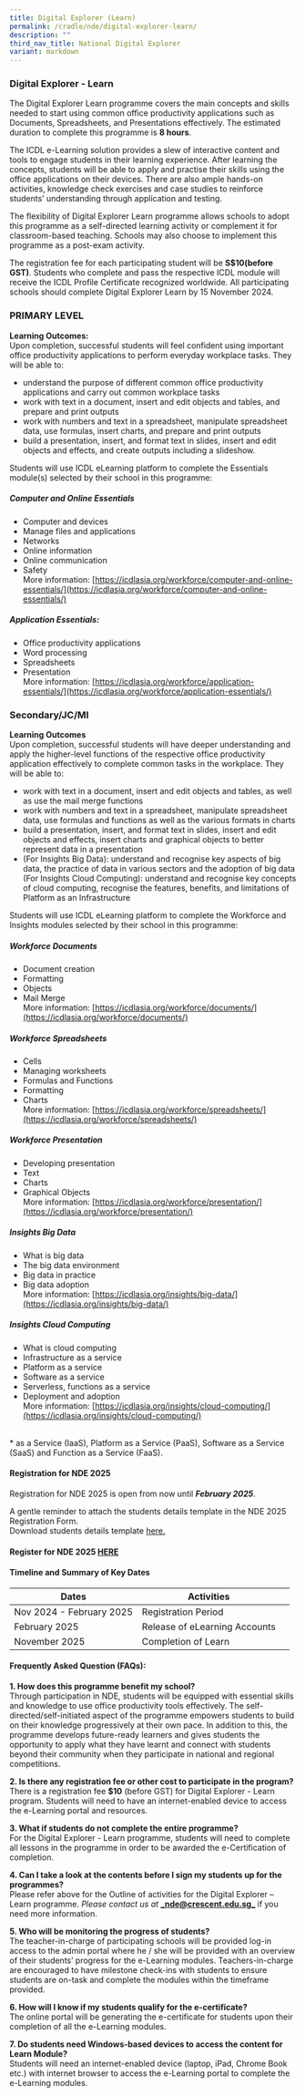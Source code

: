 ```yaml
---
title: Digital Explorer (Learn)
permalink: /cradle/nde/digital-explorer-learn/
description: ""
third_nav_title: National Digital Explorer
variant: markdown
---
```

### **Digital Explorer - Learn** ###
The Digital Explorer Learn programme covers the main concepts and skills needed to start using common office productivity applications such as Documents, Spreadsheets, and Presentations effectively. The estimated duration to complete this programme is **8 hours**.

The ICDL e-Learning solution provides a slew of interactive content and tools to engage students in their learning experience. After learning the concepts, students will be able to apply and practise their skills using the office applications on their devices. There are also ample hands-on activities, knowledge check exercises and case studies to reinforce students’ understanding through application and testing.

The flexibility of Digital Explorer Learn programme allows schools to adopt this programme as a self-directed learning activity or complement it for classroom-based teaching. Schools may also choose to implement this programme as a post-exam activity.

The registration fee for each participating student will be **S$10(before GST)**. Students who complete and pass the respective ICDL module will receive the ICDL Profile Certificate recognized worldwide. All participating schools should complete Digital Explorer Learn by 15 November 2024.


### PRIMARY LEVEL ###

**Learning Outcomes:** <br>
Upon completion, successful students will feel confident using important office productivity applications to perform everyday workplace tasks. They will be able to:

* understand the purpose of different common office productivity applications and carry out common workplace tasks<br>
* work with text in a document, insert and edit objects and tables, and prepare and print outputs <br>
* work with numbers and text in a spreadsheet, manipulate spreadsheet data, use formulas, insert charts, and prepare and print outputs <br>
*  build a presentation, insert, and format text in slides, insert and edit objects and effects, and create outputs including a slideshow. <br>

Students will use ICDL eLearning platform to complete the Essentials module(s) selected by their school in this programme:<br>

##### Computer and Online Essentials #####
* Computer and devices
*  Manage files and applications
* Networks
* Online information
* Online communication
* Safety<br> 
More information: [https://icdlasia.org/workforce/computer-and-online-essentials/](https://icdlasia.org/workforce/computer-and-online-essentials/)

##### Application Essentials: #####
* Office productivity applications
* Word processing
* Spreadsheets
* Presentation <br>
More information: [https://icdlasia.org/workforce/application-essentials/](https://icdlasia.org/workforce/application-essentials/)



### Secondary/JC/MI ###

**Learning Outcomes**<br>
Upon completion, successful students will have deeper understanding and apply the higher-level functions of the respective office productivity application effectively to complete common tasks in the workplace. They will be able to: <br>

* work with text in a document, insert and edit objects and tables, as well as use the mail merge functions<br>
* work with numbers and text in a spreadsheet, manipulate spreadsheet data, use formulas and functions as well as the various formats in charts<br>
* build a presentation, insert, and format text in slides, insert and edit objects and effects, insert charts and graphical objects to better represent data in a presentation <br>
* (For Insights Big Data): understand and recognise key aspects of big data, the practice of data in various sectors and the adoption of big data <br>
(For Insights Cloud Computing): understand and recognise key concepts of cloud computing, recognise the features, benefits, and limitations of Platform as an Infrastructure<br>

Students will use ICDL eLearning platform to complete the Workforce and Insights modules selected by their school in this programme:

##### Workforce Documents #####
* Document creation
* Formatting
* Objects
* Mail Merge <br>
More information: [https://icdlasia.org/workforce/documents/](https://icdlasia.org/workforce/documents/)

##### Workforce Spreadsheets #####
* Cells
* Managing worksheets
* Formulas and Functions&nbsp;
* Formatting
*  Charts&nbsp;<br>
More information: [https://icdlasia.org/workforce/spreadsheets/](https://icdlasia.org/workforce/spreadsheets/)

##### Workforce Presentation #####
* Developing presentation&nbsp;
* Text
* Charts
* Graphical Objects <br>
More information: [https://icdlasia.org/workforce/presentation/](https://icdlasia.org/workforce/presentation/)

##### Insights Big Data #####
* What is big data
* The big data environment
* Big data in practice
* Big data adoption <br>
More information: [https://icdlasia.org/insights/big-data/](https://icdlasia.org/insights/big-data/)

##### Insights Cloud Computing #####
* What is cloud computing
* Infrastructure as a service
* Platform as a service
* Software as a service
* Serverless, functions as a service
* Deployment and adoption <br>
More information: [https://icdlasia.org/insights/cloud-computing/](https://icdlasia.org/insights/cloud-computing/)
<br>
* as a Service (IaaS), Platform as a Service (PaaS), Software as a Service (SaaS) and Function as a Service (FaaS).

#### **Registration for NDE 2025** ####
Registration for NDE 2025 is open from now until ***February 2025***.

A gentle reminder to attach the students details template in the NDE 2025 Registration Form.<br>
Download students details template [here.](https://livecrescentedu-my.sharepoint.com/:x:/g/personal/foo_wen_yeow_crescent_edu_sg/EZ4RNnICjBhAoG3DM0gQkjoBM28Vx1oAGHOnmIbndOXjFw?e=umU5Ve) 

#### Register for NDE 2025 [HERE](https://for.edu.sg/nde2025-registration )


#### **Timeline and Summary of Key Dates**



| Dates | Activities |  |
| -------- | -------- | -------- |
| Nov 2024 - February 2025     | Registration Period    |    
February 2025| Release of eLearning Accounts
November 2025 | Completion of Learn 



#### **Frequently Asked Question (FAQs):**

**1\. How does this programme benefit my school?**<br>
Through participation in NDE, students will be equipped with essential skills and knowledge to use office productivity tools effectively. The self-directed/self-initiated aspect of the programme empowers students to build on their knowledge progressively at their own pace. In addition to this, the programme develops future-ready learners and gives students the opportunity to apply what they have learnt and connect with students beyond their community when they participate in national and regional competitions.

**2\. Is there any registration fee or other cost to participate in the program?**<br>
There is a registration fee **$10** (before GST) for Digital Explorer - Learn program. Students will need to have an internet-enabled device to access the e-Learning portal and resources.

**3\. What if students do not complete the entire programme?** <br>
For the Digital Explorer - Learn programme, students will need to complete all lessons in the programme in order to be awarded the e-Certification of completion.

**4\. Can I take a look at the contents before I sign my students up for the programmes?** <br>
Please refer above for the Outline of activities for the Digital Explorer – Learn programme.&nbsp;_Please contact us at_&nbsp;[**_nde@crescent.edu.sg_**](mailto:nde@crescent.edu.sg)&nbsp;if you need more information.

**5\. Who will be monitoring the progress of students?** <br>
The teacher-in-charge of participating schools will be provided log-in access to the admin portal where he / she will be provided with an overview of their students’ progress for the e-Learning modules. Teachers-in-charge are encouraged to have milestone check-ins with students to ensure students are on-task and complete the modules within the timeframe provided.

**6\. How will I know if my students qualify for the e-certificate?**<br>
The online portal will be generating the e-certificate for students upon their completion of all the e-Learning modules.

**7\. Do students need Windows-based devices to access the content for Learn Module?** <br>
Students will need an internet-enabled device (laptop, iPad, Chrome Book etc.) with internet browser to access the e-Learning portal to complete the e-Learning modules.